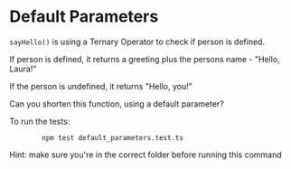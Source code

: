 # Default Parameters

`sayHello()` is using a Ternary Operator to check if person is defined.

If person is defined, it returns a greeting plus the persons name - "Hello, Laura!"

If the person is undefined, it returns "Hello, you!"

Can you shorten this function, using a default parameter?

To run the tests:

            npm test default_parameters.test.ts

Hint: make sure you're in the correct folder before running this command
